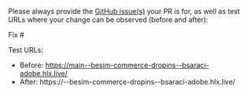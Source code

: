Please always provide the [GitHub issue(s)](../issues) your PR is for, as well as test URLs where your change can be observed (before and after):

Fix #<gh-issue-id>

Test URLs:
- Before: https://main--besim-commerce-dropins--bsaraci-adobe.hlx.live/
- After: https://<branch>--besim-commerce-dropins--bsaraci-adobe.hlx.live/
